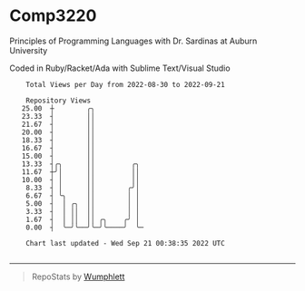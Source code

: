 # Comp3220

Principles of Programming Languages with Dr. Sardinas at Auburn University

Coded in Ruby/Racket/Ada with Sublime Text/Visual Studio

```
    Total Views per Day from 2022-08-30 to 2022-09-21

    Repository Views
   25.00  ┼        ╭╮
   23.33  ┤        ││
   21.67  ┤        ││
   20.00  ┤        ││
   18.33  ┤        ││
   16.67  ┤        ││
   15.00  ┤        ││
   13.33  ┤╭╮      ││         ╭╮
   11.67  ┼╯│      ││         ││
   10.00  ┤ │      ││         ││
    8.33  ┤ │      ││        ╭╯│
    6.67  ┤ ╰╮     ││        │ │
    5.00  ┤  │ ╭╮  ││        │ │
    3.33  ┤  │ ││  ││        │ │
    1.67  ┤  │ ││  ││ ╭╮    ╭╯ │
    0.00  ┤  ╰─╯╰──╯╰─╯╰────╯  ╰─

    Chart last updated - Wed Sep 21 00:38:35 2022 UTC
    
```

---

> RepoStats by [Wumphlett](https://github.com/Wumphlett)
